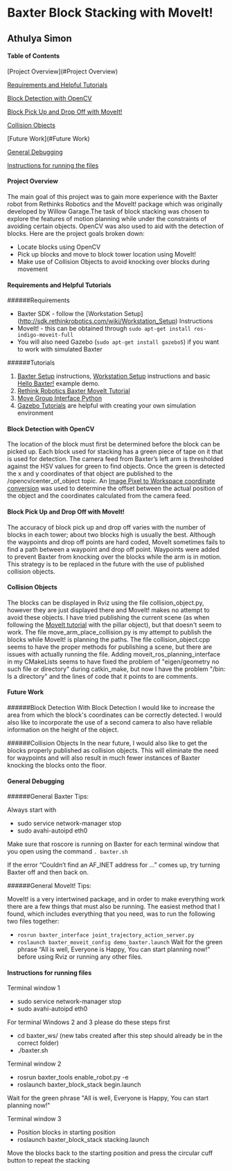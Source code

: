 Baxter Block Stacking with MoveIt!
=============================================

Athulya Simon 
---------------------------------------------


#### Table of Contents ####
[Project Overview](#Project Overview)

[Requirements and Helpful Tutorials](#Requirements)

[Block Detection with OpenCV](#Vision)

[Block Pick Up and Drop Off with MoveIt!](#Movement)

[Collision Objects](#Collision)

[Future Work](#Future Work)

[General Debugging](#Debugging)

[Instructions for running the files](#Instructions)


#### Project Overview  <a name="Project Overview"></a>
The main goal of this project was to gain more experience with the Baxter robot from Rethinks Robotics and the MoveIt! package which was originally developed by Willow Garage.The task of block stacking was chosen to explore the features of motion planning while under the constraints of avoiding certain objects. OpenCV was also used to aid with the detection of blocks. Here are the project goals broken down:
  *  Locate blocks using OpenCV
  *  Pick up blocks and move to block tower location using MoveIt!
  *  Make use of Collision Objects to avoid knocking over blocks during movement

#### Requirements and Helpful Tutorials  <a name="Requirements"></a>

######Requirements
  *  Baxter SDK - follow the [Workstation Setup] (http://sdk.rethinkrobotics.com/wiki/Workstation_Setup) Instructions
  *  MoveIt! - this can be obtained through `sudo apt-get install ros-indigo-moveit-full`
  *  You will also need Gazebo (`sudo apt-get install gazebo5`) if you want to work with simulated Baxter

######Tutorials

1. [Baxter Setup](http://sdk.rethinkrobotics.com/wiki/Baxter_Setup) instructions,  [Workstation Setup](http://sdk.rethinkrobotics.com/wiki/Workstation_Setup) instructions and basic [Hello Baxter!](http://sdk.rethinkrobotics.com/wiki/Hello_Baxter) example demo.   
2. [Rethink Robotics Baxter MoveIt Tutorial](http://sdk.rethinkrobotics.com/wiki/MoveIt_Tutorial#Tutorial)
3. [Move Group Interface Python](http://docs.ros.org/hydro/api/pr2_moveit_tutorials/html/planning/scripts/doc/move_group_python_interface_tutorial.html)
4. [Gazebo Tutorials](http://gazebosim.org/tutorials) are helpful with creating your own simulation environment

#### Block Detection with OpenCV  <a name="Vision"></a>
The location of the block must first be determined before the block can be picked up. Each block used for stacking has a green piece of tape on it that is used for detection. The camera feed from Baxter’s left arm is thresholded against the HSV values for green to find objects. Once the green is detected the x and y coordinates of that object are published to the /opencv/center_of_object topic. An [Image Pixel to Workspace coordinate conversion](http://sdk.rethinkrobotics.com/wiki/Worked_Example_Visual_Servoing) was used to determine the offset between the actual position of the object and the coordinates calculated from the camera feed.



#### Block Pick Up and Drop Off with MoveIt!  <a name="Movement"></a>
The accuracy of block pick up and drop off varies with the number of blocks in each tower; about two blocks high is usually the best. Although the waypoints and drop off points are hard coded, MoveIt sometimes fails to find a path between a waypoint and drop off point. Waypoints were added to prevent Baxter from knocking over the blocks while the arm is in motion. This strategy is to be replaced in the future with the use of published collision objects.


#### Collision Objects <a name="Collision"></a>
The blocks can be displayed in Rviz using the file collision_object.py, however they are just displayed there and MoveIt! makes no attempt to avoid these objects. I have tried publishing the current scene (as when following the [MoveIt tutorial](https://github.com/RethinkRobotics/sdk-docs/wiki/MoveIt-Tutorial) with the pillar object), but that doesn't seem to work. The file move_arm_place_collision.py is my attempt to publish the blocks while MoveIt! is planning the paths. The file collision_object.cpp seems to have the proper methods for publishing a scene, but there are issues with actually running the file. Adding moveit_ros_planning_interface in my CMakeLists seems to have fixed the problem of "eigen/geometry no such file or directory" during catkin_make, but now I have the problem "/bin: Is a directory" and the lines of code that it points to are comments.  

#### Future Work  <a name="Future Work"></a>
######Block Detection
With Block Detection I would like to increase the area from which the block's coordinates can be correctly detected. I would also like to incorporate the use of a second camera to also have reliable information on the height of the object.

######Collision Objects
In the near future, I would also like to get the blocks properly published as collision objects. This will eliminate the need for waypoints and will also result in much fewer instances of Baxter knocking the blocks onto the floor. 


#### General Debugging  <a name="Debugging"></a>
######General Baxter Tips:

Always start with 
* sudo service network-manager stop
* sudo avahi-autoipd eth0

Make sure that roscore is running on Baxter for each terminal window that you open using the command `. baxter.sh` 

If the error “Couldn’t find an AF_INET address for …” comes up, try turning Baxter off and then back on. 

######General MoveIt! Tips:

MoveIt! is a very intertwined package, and in order to make everything work there are a few things that must also be running. The easiest method that I found, which includes everything that you need, was to run the following two files together:
* `rosrun baxter_interface joint_trajectory_action_server.py`
* `roslaunch baxter_moveit_config demo_baxter.launch` 
Wait for the green phrase “All is well, Everyone is Happy, You can start planning now!” before using Rviz or running any other files. 


#### Instructions for running files  <a name="Instructions"></a>

Terminal window 1
* sudo service network-manager stop
* sudo avahi-autoipd eth0

For terminal Windows 2 and 3 please do these steps first
* cd baxter_ws/ (new tabs created after this step should already be in the correct folder)
* ./baxter.sh

Terminal window 2
* rosrun baxter_tools enable_robot.py -e
* roslaunch baxter_block_stack begin.launch

Wait for the green phrase "All is well, Everyone is Happy, You can start planning now!"

Terminal window 3
* Position blocks in starting position
* roslaunch baxter_block_stack stacking.launch

Move the blocks back to the starting position and press the circular cuff button to repeat the stacking
